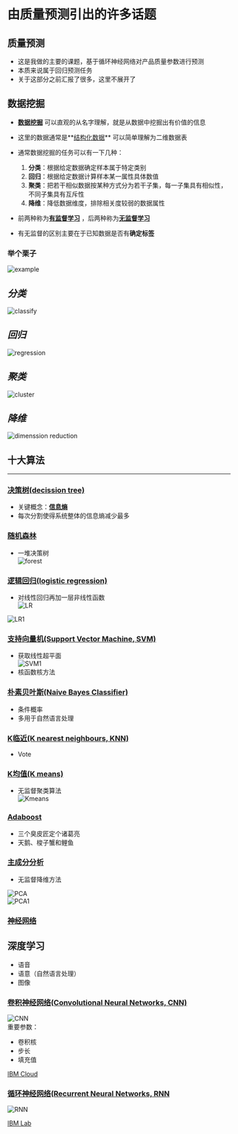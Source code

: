 # 由质量预测引出的许多话题  
## 质量预测  
- 这是我做的主要的课题，基于循环神经网络对产品质量参数进行预测  
- 本质来说属于回归预测任务  
- 关于这部分之前汇报了很多，这里不展开了  



## 数据挖掘
  
-  **[数据挖掘](https://baike.baidu.com/item/%E6%95%B0%E6%8D%AE%E6%8C%96%E6%8E%98/216477?fr=aladdin)** 可以直观的从名字理解，就是从数据中挖掘出有价值的信息  

- 这里的数据通常是**[结构化数据](https://baike.baidu.com/item/%E7%BB%93%E6%9E%84%E5%8C%96%E6%95%B0%E6%8D%AE)** 可以简单理解为二维数据表  
- 通常数据挖掘的任务可以有一下几种：
	1. **分类**：根据给定数据确定样本属于特定类别
	2. **回归**：根据给定数据计算样本某一属性具体数值
	3. **聚类**：把若干相似数据按某种方式分为若干子集，每一子集具有相似性，不同子集具有互斥性
	4. **降维**：降低数据维度，排除相关度较弱的数据属性  

- 前两种称为[**有监督学习**](https://baike.baidu.com/item/%E6%9C%89%E7%9B%91%E7%9D%A3%E5%AD%A6%E4%B9%A0/19185816?fr=aladdin) ，后两种称为[**无监督学习**](https://baike.baidu.com/item/%E6%97%A0%E7%9B%91%E7%9D%A3%E5%AD%A6%E4%B9%A0)
- 有无监督的区别主要在于已知数据是否有**确定标签**



### 举个栗子
![example](https://github.com/zhaoyuanfang/python-training/blob/master/pictures//index.jpg)

***分类***
---
![classify](https://github.com/zhaoyuanfang/python-training/blob/master/pictures//decessiontree.png)



***回归***
---
![regression](https://github.com/zhaoyuanfang/python-training/blob/master/pictures/regression.png)

***聚类***
---
![cluster](https://github.com/zhaoyuanfang/python-training/blob/master/pictures/agg.jpg)

***降维***
---
![dimenssion reduction](https://github.com/zhaoyuanfang/python-training/blob/master/pictures/reduce.jpg)

## **十大算法**
---  
### [决策树(decission tree)](https://baike.baidu.com/item/%E5%86%B3%E7%AD%96%E6%A0%91/10377049?fr=aladdin)
- 关键概念：[**信息熵**](https://baike.baidu.com/item/%E4%BF%A1%E6%81%AF%E7%86%B5)
- 每次分割使得系统整体的信息熵减少最多
### [随机森林](https://baike.baidu.com/item/%E9%9A%8F%E6%9C%BA%E6%A3%AE%E6%9E%97)  
- 一堆决策树  
![forest](https://github.com/zhaoyuanfang/python-training/blob/master/pictures/forest.png)
### [逻辑回归(logistic regression)](https://baike.baidu.com/item/logistic%E5%9B%9E%E5%BD%92/2981575?fromtitle=%E9%80%BB%E8%BE%91%E5%9B%9E%E5%BD%92&fromid=17202449&fr=aladdin)

- 对线性回归再加一层非线性函数  
![LR](https://github.com/zhaoyuanfang/python-training/blob/master/pictures/LR.png)

![LR1](https://github.com/zhaoyuanfang/python-training/blob/master/pictures/LR1.png)

### [支持向量机(Support Vector Machine, SVM)](https://baike.baidu.com/item/%E6%94%AF%E6%8C%81%E5%90%91%E9%87%8F%E6%9C%BA?fromtitle=svm&fromid=4385807)  
- 获取线性超平面  
![SVM1](https://github.com/zhaoyuanfang/python-training/blob/master/pictures/SVM1.png)  
- 核函数核方法


### [朴素贝叶斯(Naive Bayes Classifier)](https://baike.baidu.com/item/%E6%9C%B4%E7%B4%A0%E8%B4%9D%E5%8F%B6%E6%96%AF/4925905?fr=aladdin)  
- 条件概率  
- 多用于自然语言处理  

### [K临近(K nearest neighbours, KNN)](https://baike.baidu.com/item/%E9%82%BB%E8%BF%91%E7%AE%97%E6%B3%95/1151153?fr=aladdin)  
- Vote  


### [K均值(K means)](https://baike.baidu.com/item/K%E5%9D%87%E5%80%BC%E8%81%9A%E7%B1%BB%E7%AE%97%E6%B3%95?fromtitle=Kmeans&fromid=10932719)  
- 无监督聚类算法  
![Kmeans](https://github.com/zhaoyuanfang/python-training/blob/master/pictures/Kmeans.png) 

### [Adaboost](https://baike.baidu.com/item/adaboost/4531273?fr=aladdin)
- 三个臭皮匠定个诸葛亮  
- 天鹅、梭子蟹和鲤鱼  

### [主成分分析](https://baike.baidu.com/item/%E4%B8%BB%E6%88%90%E5%88%86%E5%88%86%E6%9E%90/829840)  
- 无监督降维方法  

![PCA](https://github.com/zhaoyuanfang/python-training/blob/master/pictures/PCA.jpg)  
![PCA1](https://github.com/zhaoyuanfang/python-training/blob/master/pictures/PCA1.jpg)  

### [神经网络](https://baike.baidu.com/item/%E4%BA%BA%E5%B7%A5%E7%A5%9E%E7%BB%8F%E7%BD%91%E7%BB%9C/382460)  

## **深度学习**  
- 语音
- 语意（自然语言处理）
- 图像  

### [卷积神经网络(Convolutional Neural Networks, CNN)](https://baike.baidu.com/item/%E5%8D%B7%E7%A7%AF%E7%A5%9E%E7%BB%8F%E7%BD%91%E7%BB%9C)  
![CNN](https://github.com/zhaoyuanfang/python-training/blob/master/pictures/CNN.jpg)  
重要参数：
  
- 卷积核  
- 步长  
- 填充值  

[IBM Cloud](https://cloud.ibm.com/)  

### [循环神经网络(Recurrent Neural Networks, RNN](https://baike.baidu.com/item/%E5%BE%AA%E7%8E%AF%E7%A5%9E%E7%BB%8F%E7%BD%91%E7%BB%9C)  
![RNN](https://github.com/zhaoyuanfang/python-training/blob/master/pictures/RNN.jpg)  

[IBM Lab](https://labs.cognitiveclass.ai/profile)